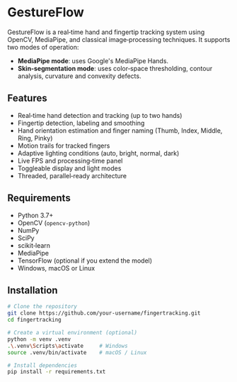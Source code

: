 # GestureFlow

GestureFlow is a real‐time hand and fingertip tracking system using OpenCV, MediaPipe, and classical image‐processing techniques. It supports two modes of operation:
- **MediaPipe mode**: uses Google's MediaPipe Hands.
- **Skin‐segmentation mode**: uses color‐space thresholding, contour analysis, curvature and convexity defects.

## Features

- Real‐time hand detection and tracking (up to two hands)
- Fingertip detection, labeling and smoothing
- Hand orientation estimation and finger naming (Thumb, Index, Middle, Ring, Pinky)
- Motion trails for tracked fingers
- Adaptive lighting conditions (auto, bright, normal, dark)
- Live FPS and processing‐time panel
- Toggleable display and light modes
- Threaded, parallel‐ready architecture

## Requirements

- Python 3.7+
- OpenCV (`opencv-python`)
- NumPy
- SciPy
- scikit‐learn
- MediaPipe
- TensorFlow (optional if you extend the model)
- Windows, macOS or Linux

## Installation

```bash
# Clone the repository
git clone https://github.com/your‐username/fingertracking.git
cd fingertracking

# Create a virtual environment (optional)
python -m venv .venv
.\.venv\Scripts\activate     # Windows
source .venv/bin/activate    # macOS / Linux

# Install dependencies
pip install -r requirements.txt
